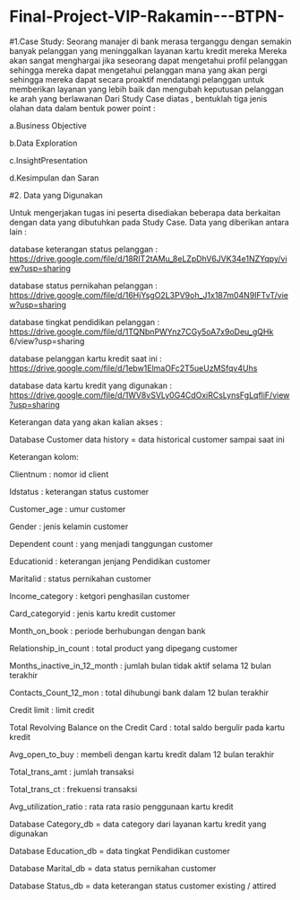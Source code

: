 # Final-Project-VIP-Rakamin---BTPN-
#1.Case Study:
Seorang manajer di bank merasa terganggu dengan semakin banyak pelanggan yang meninggalkan layanan kartu kredit mereka Mereka akan sangat menghargai jika seseorang
dapat mengetahui profil pelanggan sehingga mereka dapat mengetahui pelanggan mana yang akan pergi sehingga mereka dapat secara proaktif mendatangi pelanggan untuk
memberikan layanan yang lebih baik dan mengubah keputusan pelanggan ke arah yang berlawanan
Dari Study Case diatas , bentuklah tiga jenis olahan data dalam bentuk power point :

a.Business Objective

b.Data Exploration

c.InsightPresentation

d.Kesimpulan dan Saran

#2. Data yang Digunakan

Untuk mengerjakan tugas ini peserta disediakan beberapa data berkaitan dengan data yang dibutuhkan pada Study Case. Data yang diberikan antara lain :

database keterangan status pelanggan :
https://drive.google.com/file/d/18RIT2tAMu_8eLZpDhV6JVK34e1NZYqpy/view?usp=sharing

database status pernikahan pelanggan :
https://drive.google.com/file/d/16HjYsgO2L3PV9oh_J1x187m04N9IFTvT/view?usp=sharing

database tingkat pendidikan pelanggan :
https://drive.google.com/file/d/1TQNbnPWYnz7CGy5oA7x9oDeu_gQHk 6/view?usp=sharing

database pelanggan kartu kredit saat ini :
https://drive.google.com/file/d/1ebw1ElmaOFc2T5ueUzMSfqv4Uhs

database data kartu kredit yang digunakan :
https://drive.google.com/file/d/1WV8vSVLy0G4CdOxiRCsLynsFgLqfliF/view?usp=sharing

Keterangan data yang akan kalian akses : 

Database Customer data history = data historical customer sampai saat ini

Keterangan kolom:

Clientnum : nomor id client

Idstatus   : keterangan status customer

Customer_age : umur customer

Gender : jenis kelamin customer

Dependent count : yang menjadi tanggungan customer

Educationid : keterangan jenjang Pendidikan customer

Maritalid : status pernikahan customer

Income_category : ketgori penghasilan customer

Card_categoryid : jenis kartu kredit customer

Month_on_book : periode berhubungan dengan bank

Relationship_in_count : total product yang dipegang customer

Months_inactive_in_12_month : jumlah bulan tidak aktif selama 12 bulan terakhir

Contacts_Count_12_mon : total dihubungi bank dalam 12 bulan terakhir

Credit limit : limit credit

Total Revolving Balance on the Credit Card : total saldo bergulir pada kartu kredit

Avg_open_to_buy : membeli dengan kartu kredit dalam 12 bulan terakhir

Total_trans_amt : jumlah transaksi

Total_trans_ct : frekuensi transaksi

Avg_utilization_ratio : rata rata rasio penggunaan kartu kredit

Database Category_db = data category dari layanan kartu kredit yang digunakan

Database Education_db = data tingkat Pendidikan customer

Database Marital_db = data status pernikahan customer

Database Status_db = data keterangan status customer existing / attired

